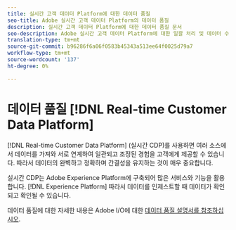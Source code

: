 ```yaml
---
title: 실시간 고객 데이터 Platform에 대한 데이터 품질
seo-title: Adobe 실시간 고객 데이터 Platform의 데이터 품질
description: 실시간 고객 데이터 Platform에 대한 데이터 품질 문서
seo-description: Adobe 실시간 고객 데이터 Platform에 대한 일괄 처리 및 데이터 수집으로 데이터 품질이 작동하는 방식을 설명하는 문서
translation-type: tm+mt
source-git-commit: b96286f6a06f0583b45343a513ee64f0025d79a7
workflow-type: tm+mt
source-wordcount: '137'
ht-degree: 0%

---
```



# 데이터 품질 [!DNL Real-time Customer Data Platform]

[!DNL Real-time Customer Data Platform] (실시간 CDP)를 사용하면 여러 소스에서 데이터를 가져와 서로 연계하여 일관되고 조정된 경험을 고객에게 제공할 수 있습니다. 따라서 데이터의 완벽하고 정확하며 간결성을 유지하는 것이 매우 중요합니다.

실시간 CDP는 Adobe Experience Platform에 구축되어 많은 서비스와 기능을 활용합니다. [!DNL Experience Platform] 따라서 데이터를 인제스트할 때 데이터가 확인되고 확인될 수 있습니다.

데이터 품질에 대한 자세한 내용은 Adobe I/O에 대한 [데이터 품질 설명서를 참조하십시오](../../ingestion/quality/overview.md).